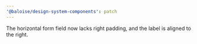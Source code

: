```yaml
---
'@baloise/design-system-components': patch
---
```


The horizontal form field now lacks right padding, and the label is aligned to the right.
